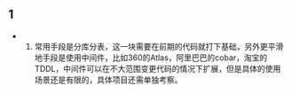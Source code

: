 ## 1
- 1. 常用手段是分库分表，这一块需要在前期的代码就打下基础，另外更平滑地手段是使用中间件，比如360的Atlas，阿里巴巴的cobar，淘宝的TDDL，中间件可以在不大范围变更代码的情况下扩展，但是具体的使用场景还是有限的，具体项目还需单独考察。